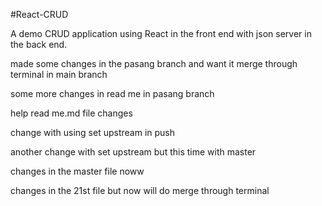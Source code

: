 #React-CRUD

A demo CRUD application using React in the front end with json server in the back end.


made some changes in the pasang branch and want it merge through terminal in main branch


some more changes in read me in pasang branch 

help read me.md file changes

change with using set upstream in push


another change with set upstream but this time with master

changes in the master file noww


changes in the 21st file but now will do merge through terminal


